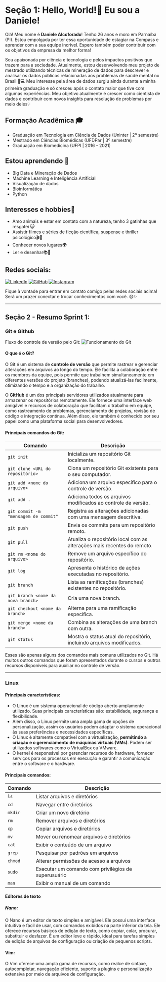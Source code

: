 # Seção 1: Hello, World!👋 Eu sou a Daniele!

Olá! Meu nome é **Daniele Alcoforado**! Tenho 26 anos e moro em Parnaíba (PI).
Estou empolgada por ter essa oportunidade de estagiar na Compass e aprender com a sua equipe incrível. Espero também poder contribuir com os objetivos da empresa da melhor forma!

Sou apaixonada por ciência e tecnologia e pelos impactos positivos que trazem para a sociedade.
Atualmente, estou desenvolvendo meu projeto de mestrado utilizando técnicas de mineração de dados para descrever e analisar os dados públicos relacionadas aos problemas de saúde mental no Brasil 🧠💻 
Meu interesse pela área de dados surgiu ainda durante a minha primeira graduação e só cresceu após o contato maior que tive com algumas experiências. Meu objetivo atualmente é crescer como cientista de dados e contribuir com novos insights para resolução de problemas por meio deles💡 

## Formação Acadêmica 🎓

- Graduação em Tecnologia em Ciência de Dados (Uninter | 2º semestre)
- Mestrado em Ciências Biomédicas (UFDPar | 3º semestre)
- Graduação em Biomedicina (UFPI | 2016 - 2021)

## Estou aprendendo 🌱

- Big Data e Mineração de Dados
- Machine Learning e Inteligência Artificial
- Visualização de dados
- Bioinformática
- Python

## Interesses e hobbies🌟

- Amo animais e estar em contato com a natureza, tenho 3 gatinhas que resgatei 😺
- Assistir filmes e séries de ficção científica, suspense e thriller psicológico🎬🍿
- Conhecer novos lugares🌍
- Ler e desenhar📚🎨

## Redes sociais: 
[![LinkedIn](https://img.shields.io/badge/LinkedIn-0077B5?style=for-the-badge&logo=linkedin&logoColor=white)](https://www.linkedin.com/in/daniele-alcoforado-costa-55aa06205/)
[![GitHub](https://img.shields.io/badge/GitHub-100000?style=for-the-badge&logo=github&logoColor=white)](https://github.com/DanieleAlcoforado)
[![Instagram](https://img.shields.io/badge/Instagram-E4405F?style=for-the-badge&logo=instagram&logoColor=white)](https://www.instagram.com/danielealcoforado/)

Fique à vontade para entrar em contato comigo pelas redes sociais acima! Será um prazer conectar e trocar conhecimentos com você. 😄✨

---

## Seção 2 - Resumo Sprint 1: 

### Git e Github

Fluxo do controle de versão pelo Git:
![Funcionamento do Git](https://learnlinux.com.br/editor/files/git_CompT.jpg)

#### O que é o Git?

O Git é um sistema de **controle de versão** que permite rastrear e gerenciar alterações em arquivos ao longo do tempo.
Ele facilita a colaboração entre os membros da equipe, pois permite que trabalhem simultaneamente em diferentes versões do projeto (branches), podendo atualizá-las facilmente, otimizando o tempo e a organização do trabalho.

O **GitHub** é um dos principais servidores utilizados atualmente para armazenar os repositórios remotamente. Ele fornece uma interface web amigável e recursos de colaboração que facilitam o trabalho em equipe, como rastreamento de problemas, gerenciamento de projetos, revisão de código e integração contínua. Além disso, ele também é conhecido por seu papel como uma plataforma social para desenvolvedores.

#### Principais comandos do Git:

| Comando                                   | Descrição                                                            |
|-------------------------------------------|----------------------------------------------------------------------|
| `git init`                                | Inicializa um repositório Git localmente.                             |
| `git clone <URL do repositório>`           | Clona um repositório Git existente para o seu computador.             |
| `git add <nome do arquivo>`                | Adiciona um arquivo específico para o controle de versão.             |
| `git add .`                               | Adiciona todos os arquivos modificados ao controle de versão.         |
| `git commit -m "mensagem de commit"`       | Registra as alterações adicionadas com uma mensagem descritiva.       |
| `git push`                                | Envia os commits para um repositório remoto.                          |
| `git pull`                                | Atualiza o repositório local com as alterações mais recentes do remoto.|
| `git rm <nome do arquivo>`                 | Remove um arquivo específico do repositório.                          |
| `git log`                                 | Apresenta o histórico de ações executadas no repositório.             |
| `git branch`                              | Lista as ramificações (branches) existentes no repositório.           |
| `git branch <nome da nova branch>`         | Cria uma nova branch.                                                 |
| `git checkout <nome da branch>`            | Alterna para uma ramificação específica.                              |
| `git merge <nome da branch>`               | Combina as alterações de uma branch com outra.                        |
| `git status`                              | Mostra o status atual do repositório, incluindo arquivos modificados. |


Esses são apenas alguns dos comandos mais comuns utilizados no Git. Há muitos outros comandos que foram apresentados durante o cursos e outros recursos disponíveis para auxiliar no controle de versão.

---

### Linux

#### Principais características:
- O Linux é um sistema operacional de código aberto amplamente utilizado. Suas principais características são: estabilidade, segurança e flexibilidade.
- Além disso, o Linux permite uma ampla gama de opções de personalização, assim os usuários podem adaptar o sistema operacional às suas preferências e necessidades específicas.
- O Linux é altamente compatível com a virtualização, **permitindo a criação e o gerenciamento de máquinas virtuais (VMs)**. Podem ser utilizados softwares como o VirtualBox ou VMware.
- O kernel é responsável por gerenciar recursos do hardware, fornecer serviços para os processos em execução e garantir a comunicação entre o software e o hardware.

#### Principais comandos:
| Comando   | Descrição                                   |
|-----------|---------------------------------------------|
| `ls`      | Listar arquivos e diretórios                |
| `cd`      | Navegar entre diretórios                    |
| `mkdir`   | Criar um novo diretório                     |
| `rm`      | Remover arquivos e diretórios               |
| `cp`      | Copiar arquivos e diretórios                |
| `mv`      | Mover ou renomear arquivos e diretórios     |
| `cat`     | Exibir o conteúdo de um arquivo             |
| `grep`    | Pesquisar por padrões em arquivos           |
| `chmod`   | Alterar permissões de acesso a arquivos      |
| `sudo`    | Executar um comando com privilégios de superusuário |
| `man`     | Exibir o manual de um comando               |

#### Editores de texto

##### Nano:
O Nano é um editor de texto simples e amigável. Ele possui uma interface intuitiva e fácil de usar, com comandos exibidos na parte inferior da tela. Ele oferece recursos básicos de edição de texto, como copiar, colar, procurar, substituir e desfazer. É um editor leve e rápido, ideal para tarefas simples de edição de arquivos de configuração ou criação de pequenos scripts.

#### Vim:
O Vim oferece uma ampla gama de recursos, como realce de sintaxe, autocompletar, navegação eficiente, suporte a plugins e personalização extensiva por meio de arquivos de configuração. 




